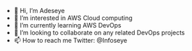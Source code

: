 - 👋 Hi, I’m Adeseye
- 👀 I’m interested in AWS Cloud computing
- 🌱 I’m currently learning AWS DevOps
- 💞️ I’m looking to collaborate on any related DevOps projects
- 📫 How to reach me Twitter: @Infoseye 

<!---
Adeseye/Adeseye is a ✨ special ✨ repository because its `README.md` (this file) appears on your GitHub profile.
You can click the Preview link to take a look at your changes.
--->
